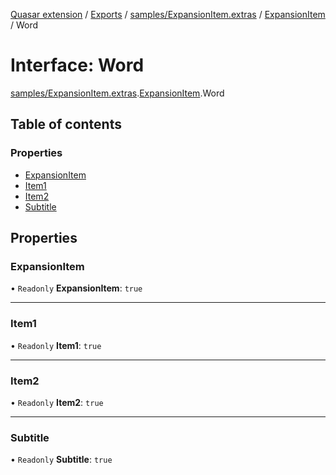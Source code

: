 [Quasar extension](../index.md) / [Exports](../modules.md) / [samples/ExpansionItem.extras](../modules/samples_ExpansionItem_extras.md) / [ExpansionItem](../modules/samples_ExpansionItem_extras.ExpansionItem.md) / Word

# Interface: Word

[samples/ExpansionItem.extras](../modules/samples_ExpansionItem_extras.md).[ExpansionItem](../modules/samples_ExpansionItem_extras.ExpansionItem.md).Word

## Table of contents

### Properties

- [ExpansionItem](samples_ExpansionItem_extras.ExpansionItem.Word.md#expansionitem)
- [Item1](samples_ExpansionItem_extras.ExpansionItem.Word.md#item1)
- [Item2](samples_ExpansionItem_extras.ExpansionItem.Word.md#item2)
- [Subtitle](samples_ExpansionItem_extras.ExpansionItem.Word.md#subtitle)

## Properties

### ExpansionItem

• `Readonly` **ExpansionItem**: ``true``

___

### Item1

• `Readonly` **Item1**: ``true``

___

### Item2

• `Readonly` **Item2**: ``true``

___

### Subtitle

• `Readonly` **Subtitle**: ``true``
